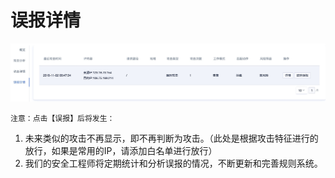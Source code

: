 # 误报详情
![](/images/15971372523903.jpg)

`注意：点击【误报】后将发生：`

1. 未来类似的攻击不再显示，即不再判断为攻击。（此处是根据攻击特征进行的放行，如果是常用的IP，请添加白名单进行放行）
2. 我们的安全工程师将定期统计和分析误报的情况，不断更新和完善规则系统。


